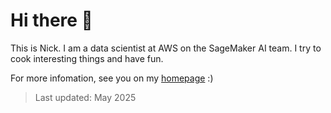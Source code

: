 # Hi there 👋
This is Nick. I am a data scientist at AWS on the SageMaker AI team. I try to cook interesting things and have fun.

For more infomation, see you on my [homepage](https://blog.ilikespicy.com) :)

> Last updated: May 2025
